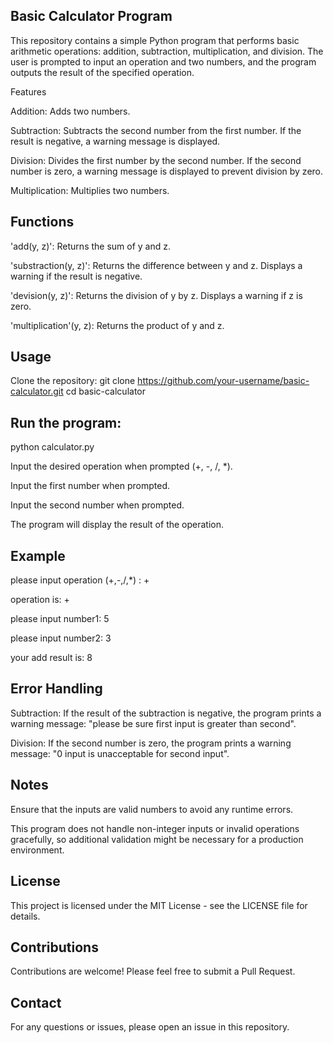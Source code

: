 Basic Calculator Program
---------------------------------------------
This repository contains a simple Python program that performs basic arithmetic operations: addition, subtraction, multiplication, and division. The user is prompted to input an operation and two numbers, and the program outputs the result of the specified operation.

Features

Addition: Adds two numbers.

Subtraction: Subtracts the second number from the first number. If the result is negative, a warning message is displayed.

Division: Divides the first number by the second number. If the second number is zero, a warning message is displayed to prevent division by zero.

Multiplication: Multiplies two numbers.

Functions
---------------------------------------------
'add(y, z)': Returns the sum of y and z.

'substraction(y, z)': Returns the difference between y and z. Displays a warning if the result is negative.

'devision(y, z)': Returns the division of y by z. Displays a warning if z is zero.

'multiplication'(y, z): Returns the product of y and z.

Usage
---------------------------------------------
Clone the repository:
git clone https://github.com/your-username/basic-calculator.git
cd basic-calculator

Run the program:
---------------------------------------------
python calculator.py

Input the desired operation when prompted (+, -, /, *).

Input the first number when prompted.

Input the second number when prompted.

The program will display the result of the operation.

Example
---------------------------------------------
please input operation (+,-,/,*) : +

operation is: +

please input number1: 5

please input number2: 3

your add result is: 8

Error Handling
---------------------------------------------
Subtraction: If the result of the subtraction is negative, the program prints a warning message: "please be sure first input is greater than second".

Division: If the second number is zero, the program prints a warning message: "0 input is unacceptable for second input".
    
Notes
---------------------------------------------
Ensure that the inputs are valid numbers to avoid any runtime errors.

This program does not handle non-integer inputs or invalid operations gracefully, so additional validation might be necessary for a production environment.

License
---------------------------------------------
This project is licensed under the MIT License - see the LICENSE file for details.

Contributions
---------------------------------------------
Contributions are welcome! Please feel free to submit a Pull Request.

Contact
---------------------------------------------
For any questions or issues, please open an issue in this repository.
